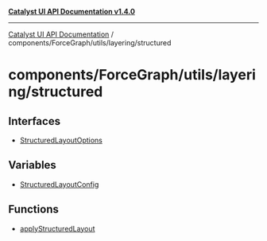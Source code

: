 [**Catalyst UI API Documentation v1.4.0**](../../../../../README.md)

---

[Catalyst UI API Documentation](../../../../../README.md) / components/ForceGraph/utils/layering/structured

# components/ForceGraph/utils/layering/structured

## Interfaces

- [StructuredLayoutOptions](interfaces/StructuredLayoutOptions.md)

## Variables

- [StructuredLayoutConfig](variables/StructuredLayoutConfig.md)

## Functions

- [applyStructuredLayout](functions/applyStructuredLayout.md)
